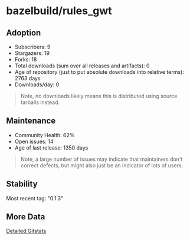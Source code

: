 # bazelbuild/rules_gwt

## Adoption

- Subscribers: 9
- Stargazers: 19
- Forks: 18
- Total downloads (sum over all releases and artifacts): 0
- Age of repository (just to put absolute downloads into relative terms): 2763 days
- Downloads/day: 0

> Note, no downloads likely means this is distributed using source tarballs instead.

## Maintenance

- Community Health: 62%
- Open issues: 14
- Age of last release: 1350 days

> Note, a large number of issues may indicate that maintainers don't correct defects, but might also
> just be an indicator of lots of users.

## Stability

Most recent tag: "0.1.3"

## More Data

[Detailed Gitstats](/bazel-catalog/gitstats/bazelbuild/rules_gwt)

